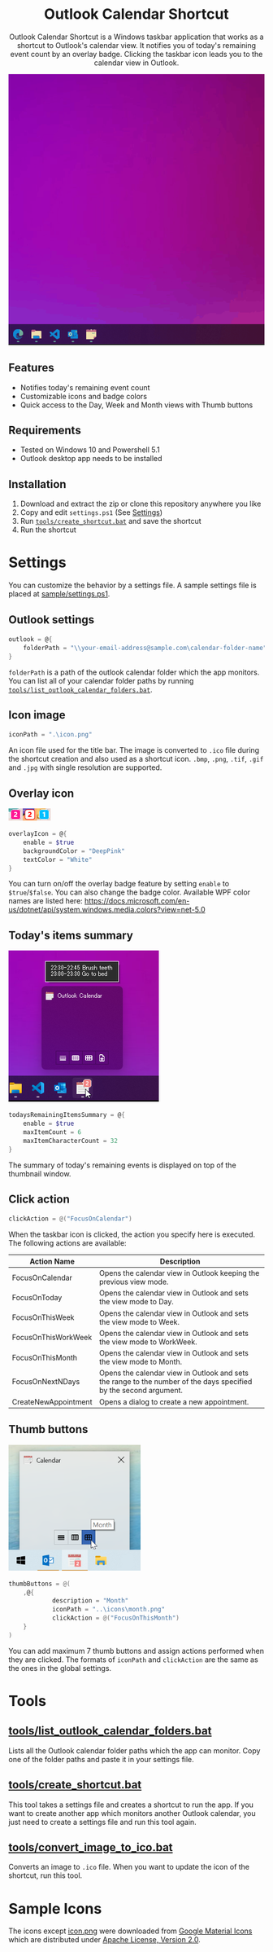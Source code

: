 <div align="center">

# Outlook Calendar Shortcut
Outlook Calendar Shortcut is a Windows taskbar application that works as a shortcut to Outlook's calendar view. It notifies you of today's remaining event count by an overlay badge. Clicking the taskbar icon leads you to the calendar view in Outlook.

![taskbar](./docs/taskbar.gif)

</div>

## Features
- Notifies today's remaining event count
- Customizable icons and badge colors
- Quick access to the Day, Week and Month views with Thumb buttons

## Requirements
- Tested on Windows 10 and Powershell 5.1
- Outlook desktop app needs to be installed

## Installation
1. Download and extract the zip or clone this repository anywhere you like
1. Copy and edit `settings.ps1` (See [Settings](#Settings))
1. Run [`tools/create_shortcut.bat`](#toolscreate_shortcutbat) and save the shortcut
1. Run the shortcut

# Settings
You can customize the behavior by a settings file. A sample settings file is placed at [sample/settings.ps1](./sample/settings.ps1).

## Outlook settings

```powershell
outlook = @{
    folderPath = "\\your-email-address@sample.com\calendar-folder-name"
}
```
`folderPath` is a path of the outlook calendar folder which the app monitors. You can list all of your calendar folder paths by running [`tools/list_outlook_calendar_folders.bat`](#toolslist_outlook_calendar_foldersbat).

## Icon image

```powershell
iconPath = ".\icon.png"
```
An icon file used for the title bar. The image is converted to `.ico` file during the shortcut creation and also used as a shortcut icon. `.bmp`, `.png`, `.tif`, `.gif` and `.jpg` with single resolution are supported.

## Overlay icon

![overlay_icon](./docs/overlay_icon.png)
``` powershell
overlayIcon = @{
    enable = $true
    backgroundColor = "DeepPink"
    textColor = "White"
}
```

You can turn on/off the overlay badge feature by setting `enable` to `$true`/`$false`. You can also change the badge color. Available WPF color names are listed here:
https://docs.microsoft.com/en-us/dotnet/api/system.windows.media.colors?view=net-5.0

## Today's items summary

![items_summary](./docs/items_summary.png)

``` powershell
todaysRemainingItemsSummary = @{
    enable = $true
    maxItemCount = 6
    maxItemCharacterCount = 32
}
```

The summary of today's remaining events is displayed on top of the thumbnail window.

## Click action

``` powershell
clickAction = @("FocusOnCalendar")
```

When the taskbar icon is clicked, the action you specify here is executed. The following actions are available:

|Action Name|Description|
|---|---|
|FocusOnCalendar|Opens the calendar view in Outlook keeping the previous view mode.|
|FocusOnToday|Opens the calendar view in Outlook and sets the view mode to Day.|
|FocusOnThisWeek|Opens the calendar view in Outlook and sets the view mode to Week.|
|FocusOnThisWorkWeek|Opens the calendar view in Outlook and sets the view mode to WorkWeek.|
|FocusOnThisMonth|Opens the calendar view in Outlook and sets the view mode to Month.|
|FocusOnNextNDays|Opens the calendar view in Outlook and sets the range to the number of the days specified by the second argument.|
|CreateNewAppointment|Opens a dialog to create a new appointment.|

## Thumb buttons

<img src="./docs/thumb_buttons.png" width=260>

``` powershell
thumbButtons = @(
    ,@{
            description = "Month"
            iconPath = "..\icons\month.png"
            clickAction = @("FocusOnThisMonth")
    }
)
```
You can add maximum 7 thumb buttons and assign actions performed when they are clicked. The formats of `iconPath` and `clickAction` are the same as the ones in the global settings.

# Tools

## [tools/list_outlook_calendar_folders.bat](./tools/list_outlook_calendar_folders.bat)

Lists all the Outlook calendar folder paths which the app can monitor. Copy one of the folder paths and paste it in your settings file.

## [tools/create_shortcut.bat](./tools/create_shortcut.bat)

This tool takes a settings file and creates a shortcut to run the app. If you want to create another app which monitors another Outlook calendar, you just need to create a settings file and run this tool again.

## [tools/convert_image_to_ico.bat](./tools/convert_image_to_ico.bat)

Converts an image to `.ico` file. When you want to update the icon of the shortcut, run this tool.

# Sample Icons

The icons except [icon.png](./icons/icon.png) were downloaded from [Google Material Icons](https://fonts.google.com/icons) which are distributed under [Apache License, Version 2.0](https://www.apache.org/licenses/LICENSE-2.0.html).
